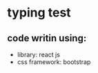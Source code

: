 <h1>typing test</h1>
<h2>code writin using: </h2>
<ul>
  <li>library: react js</li>
  <li>css framework: bootstrap</li>
 </ul>
